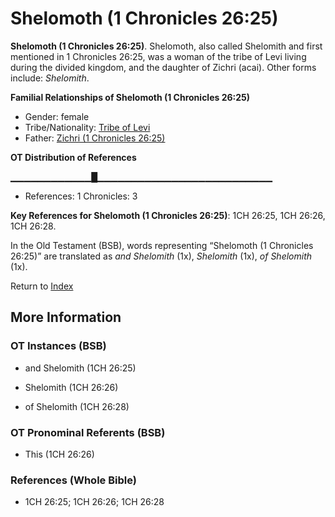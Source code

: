 # Shelomoth (1 Chronicles 26:25)
**Shelomoth (1 Chronicles 26:25)**. 
Shelomoth, also called Shelomith and first mentioned in 1 Chronicles 26:25, was a woman of the tribe of Levi living during the divided kingdom, and the daughter of Zichri (acai). 
Other forms include: 
*Shelomith*. 




**Familial Relationships of Shelomoth (1 Chronicles 26:25)**


* Gender: female
* Tribe/Nationality: [Tribe of Levi](../../../groups/md/acai/Levi.md)
* Father: [Zichri (1 Chronicles 26:25)](Zichri.6.md)


**OT Distribution of References**

▁▁▁▁▁▁▁▁▁▁▁▁█▁▁▁▁▁▁▁▁▁▁▁▁▁▁▁▁▁▁▁▁▁▁▁▁▁▁
* References: 1 Chronicles: 3



**Key References for Shelomoth (1 Chronicles 26:25)**: 
1CH 26:25, 1CH 26:26, 1CH 26:28. 


In the Old Testament (BSB), words representing “Shelomoth (1 Chronicles 26:25)” are translated as 
*and Shelomith* (1x), *Shelomith* (1x), *of Shelomith* (1x). 




Return to [Index](00-Index.md)

## More Information

### OT Instances (BSB)

* and Shelomith (1CH 26:25)

* Shelomith (1CH 26:26)

* of Shelomith (1CH 26:28)



### OT Pronominal Referents (BSB)

* This (1CH 26:26)



### References (Whole Bible)

* 1CH 26:25; 1CH 26:26; 1CH 26:28



